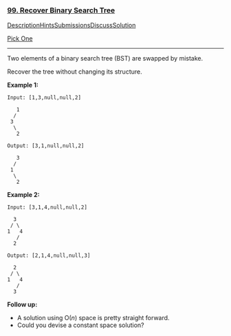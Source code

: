 ### [99. Recover Binary Search Tree](https://leetcode.com/problems/recover-binary-search-tree/description/)

[Description](https://leetcode.com/problems/recover-binary-search-tree/description/)[Hints](https://leetcode.com/problems/recover-binary-search-tree/hints/)[Submissions](https://leetcode.com/problems/recover-binary-search-tree/submissions/)[Discuss](https://leetcode.com/problems/recover-binary-search-tree/discuss/)[Solution](https://leetcode.com/problems/recover-binary-search-tree/solution/)

[Pick One](https://leetcode.com/problems/random-one-question/)

------

Two elements of a binary search tree (BST) are swapped by mistake.

Recover the tree without changing its structure.

**Example 1:**

```
Input: [1,3,null,null,2]

   1
  /
 3
  \
   2

Output: [3,1,null,null,2]

   3
  /
 1
  \
   2
```

**Example 2:**

```
Input: [3,1,4,null,null,2]

  3
 / \
1   4
   /
  2

Output: [2,1,4,null,null,3]

  2
 / \
1   4
   /
  3
```

**Follow up:**

- A solution using O(*n*) space is pretty straight forward.
- Could you devise a constant space solution?

 